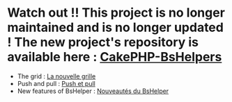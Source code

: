 

Watch out !! This project is no longer maintained and is no longer updated ! The new project's repository is available here : [CakePHP-BsHelpers](https://github.com/WebAndCow/CakePHP-BsHelpers "CakePHP-BsHelpers")
==========================================================================================================================

* The grid : [La nouvelle grille](http://webandcow.com/Page/Ressources/32/CakePHP-et-Twitter-Bootstrap-7 "La nouvelle grille")
* Push and pull : [Push et pull](http://webandcow.com/Page/Ressources/33/CakePHP-et-Twitter-Bootstrap-8 "Push et pull")
* New features of BsHelper : [Nouveautés du BsHelper](http://webandcow.com/Page/Ressources/37/Bootstrap-et-CakePHP-10 "Nouveautés du BsHelper")
